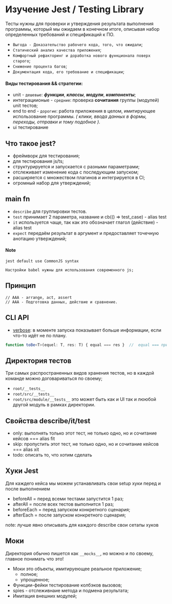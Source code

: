 # Изучение Jest / Testing Library

Тесты нужны для проверки и утверждения результата выполнения программы, который мы ожидаем в конечном итоге,
описывая набор определенных требований и спецификаций к ПО.

- `Выгода - Доказательство рабочего кода, того, что ожидали`;
- `Статический анализ качества приложения`;
- `Комфортный рефакторинг и доработка нового функционала поверх старого`;
- `Снижение процента багов`;
- `Документация кода, его требование и спецификации`;

#### Виды тестирования && стратегии:

- unit - `дешевые`: **_функции_**, **_классы_**, **_модули_**, **_компоненты_**;
- интеграциионые - `средние`: проверка **сочитания** группы (модулей) unit тестов;
- end to end - `дорогие`: работа приложения в целом, имитирующее использование программы. _( клики, ввода данных в
  формы, переходы, отправки и тому подобное )_.
- ui тестирование

## Что такое jest?

* фреймворк для тестирования;
* для тестирования js/ts;
* структурируется и запускается с разными параметрами;
* отслеживает изменение кода с последующим запуском;
* расширяется с множеством плагинов и интегрируется в CI;
* огромный набор для утверждений;

## main fn

- ```describe``` для группировки тестов.
- ```test``` принимает 2 параметра, название и cb(() => test_case) - alias test
- ```it``` используется чаще, так как это обозначает глагол (действие) - alias test
- ```expect``` передаём результат в аргумент и предоставляет точечную анотацию утверждений;

#### Note
```jest default use CommonJS syntax```

```Настройки babel нужны для использования современного js;```

## Принцип
```
// AAA - arrange, act, assert
// AAA - Подготовка данных, действие и сравнение.
```

## CLI API
- [verbose](https://jestjs.io/docs/cli#--verbose): в моменте запуска показывает больше информации, если что-то идёт не по плану.

```typescript
function toBe<T>(equel: T, res: T) { equal === res }  //  equal === примитив
``` 

## Директория тестов

Три самых распространенных видов хранения тестов, но в каждой команде можно договариваться по своему;

- ```root/__tests__```
- ```root/src/__tests__```
- ```root/src/module/__tests__``` это может быть как и UI так и лююбой другой модуль в рамках директории.

## Свойства describe/it/test

- only: выполнять только этот тест, не только одно, но и сочитание кейсов === alias fit
- skip: пропустить этот тест, не только одно, но и сочитание кейсов === alias xit
- todo: описать то, что хотим сделать

## Хуки Jest

Для каждего кейса мы можем устанавливать свои setup хуки перед и после выполнением
- beforeAll = перед всеми тестами запустится 1 раз;
- afterAll = после всех тестов выполнится 1 раз;
- beforeEach = перед запуском конкретного сценария;
- afterEach = после запуском конкретного сценария;

note: лучше явно описывать для каждого describe свои сетапы хуков

## Моки
Директория обычно пишется как ```__mocks__```, но можно и по своему, главное понимать что это!

- Моки это объекты, имитируеющее реальное приложение;
  - полное;
  - упрощенное;
- Функции-фейки тестирование колбэков вызовов;
- spies - отслеживнаие метода и подмена результата;
- Имитация внешних модулей;